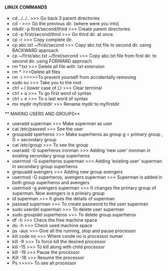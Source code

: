 
#### LINUX COMMANDS
* cd ../../..	 >>> Go back 3 parent directories
* cd -	         >>> Go the previous dir. (where were you into)
* mkdir -p first/second/third >>> Create parent directories
* cd -p first/second/third	>>> Go third dir. at once.
* cp -r  >>> Copy complete dir.
* cp  abc.txt   ~/first/second >>> Copy abc.txt file to second dir. using BACKWARD approach
* cp  ~/first/abc.txt  ~/first/second >>> Copy abc.txt file from first dir. to second dir. using FORWARD approach
* rm *.txt 	>>> Delete all file with .txt extension
* rm * 	 >>>Delete all files
* rm -i	  <file name> >>>>>To prevent yourself from accidentally removing 
* sudo su  >>>	Take you to the root
* ctrl + l (lower case of L)	>>> Clear terminal
* ctrl + a 	>>> To go first word of syntax
* ctrl + e 	>>> To o last word of syntax
* mv mydir myfirstdir	>>> Rename mydir to myfirstdir

** MAKING  USERS AND GROUPS**
* useradd superman	>>> Make superman  as user
* cat /etc/passwd	>>> See the user
* groupadd sperheros 	>>> Make superheros as group           g = primary group , G = secondary group
* cat /etc/group	  >>> To see the group
* useradd -G superheros ironman	>>> Adding ‘new user’ ironman in existing secondary group superheros
* usermod -G superheros superman	 >>> Adding ‘existing user’ superman in secondary group superheros
* gropuadd  avengers	>>> Adding new group avengers
* usermod -G superheros, avengers superman	>>> Superman is added in both group superheros and avengers
* usermod -g avengers superman	>>> It changes the primary group of superman. Now avengers is a primary group
* id superman	>>> It gives the details of superman
* passwd superman 	>>> To create password to the user superman
* sudo userdel superman 	>>> To delete user superman
* sudo  groupdel superheros	>>> To delete group superheros
* df -h 	>>> Check the free machine space
* du -h	>>> Check used machine space
* ps -aux	>>> Give all the running, stop and pause processor 
* kill code no	>>> Where conde no is processor numer
* kill -9 	>>> To force kill the desired processor
* kill -15  	>>> To kill along with child processor
* kill  -19	>>> Pause the processor
* Kill -18 	>>> Resume the processor 
* Ps	>>>>> To see all processor
